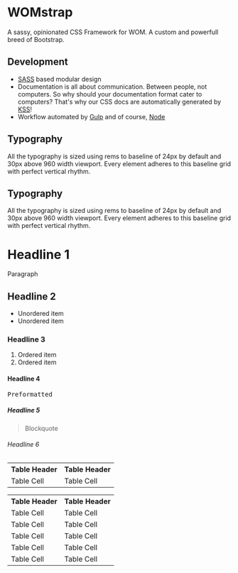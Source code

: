 <div class="wrapper wrapper--large ta-center">
  <h1 class='tilt uc fs-jumbo text-shadow-soft'>WOMstrap</h1>
  <p class='fw-light fs-jumbo'>A sassy, opinionated CSS Framework for WOM. A custom and powerfull breed of Bootstrap.</p>
</div>

<div class="row">
<div class="col-md-6">
  <h2>Development</h2>
<ul>
  <li><a class='fw-bold' href='http://sass-lang.com/'>SASS</a> based modular design</li>
  <li>Documentation is all about communication. Between people, not computers. So why should your documentation format cater to computers? That's why our CSS docs are automatically generated by <a class='fw-bold' href='http://warpspire.com/kss/'>KSS</a>!</li>
  <li>Workflow automated by <a class='fw-bold' href='http://gulpjs.com/'>Gulp</a> and of course, <a class='fw-bold' href='https://nodejs.org/en/'>Node</a></li>
</ul>
</div>
<div class="col-md-6">
  <h2>Typography</h2>

<p>
  All the typography is sized using rems to baseline of <span class='fw-bold'>24px</span> by default and 30px above 960 width viewport. Every element adheres to this baseline grid with perfect vertical rhythm.
</p>
</div>
</div>


<h2>Typography</h2>

<p>
  All the typography is sized using rems to baseline of <span class='fw-bold'>24px</span> by default and 30px above 960 width viewport. Every element adheres to this baseline grid with perfect vertical rhythm.
</p>

<h1>Headline 1</h1>

<p>
  Paragraph
</p>

<h2>Headline 2</h2>

<ul>
  <li>Unordered item</li>
  <li>Unordered item</li>
</ul>

<h3>Headline 3</h3>

<ol>
  <li>Ordered item</li>
  <li>Ordered item</li>
</ol>

<h4>Headline 4</h4>

<pre>
Preformatted
</pre>

<h5>Headline 5</h5>

<blockquote>
  Blockquote
</blockquote>

  <h6>Headline 6</h6>

<table>
  <tr>
    <th>Table Header</th>
    <th>Table Header</th>
  </tr>
  <tr>
    <td>Table Cell</td>
    <td>Table Cell</td>
  </tr>
</table>


<table class='outline'>
  <tr>
    <th>Table Header</th>
    <th>Table Header</th>
  </tr>
  <tr>
    <td>Table Cell</td>
    <td>Table Cell</td>
  </tr>
    <tr>
    <td>Table Cell</td>
    <td>Table Cell</td>
  </tr>
    <tr>
    <td>Table Cell</td>
    <td>Table Cell</td>
  </tr>
    <tr>
    <td>Table Cell</td>
    <td>Table Cell</td>
  </tr>
    <tr>
    <td>Table Cell</td>
    <td>Table Cell</td>
  </tr>
</table>